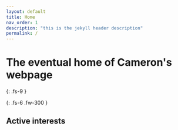 ```yaml
---
layout: default
title: Home
nav_order: 1
description: "this is the jekyll header description"
permalink: /
---
```


# The eventual home of Cameron's webpage
{: .fs-9 }

{: .fs-6 .fw-300 }


## Active interests


